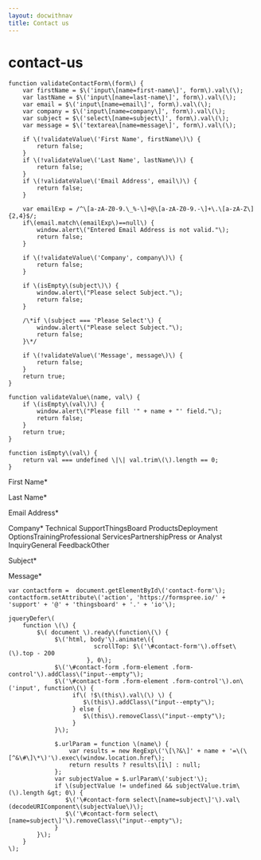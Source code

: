 ```yaml
---
layout: docwithnav
title: Contact us
---
```


# contact-us

  
  
    function validateContactForm\(form\) {  
        var firstName = $\('input\[name=first-name\]', form\).val\(\);  
        var lastName = $\('input\[name=last-name\]', form\).val\(\);  
        var email = $\('input\[name=email\]', form\).val\(\);  
        var company = $\('input\[name=company\]', form\).val\(\);  
        var subject = $\('select\[name=subject\]', form\).val\(\);  
        var message = $\('textarea\[name=message\]', form\).val\(\);  
  
        if \(!validateValue\('First Name', firstName\)\) {  
            return false;  
        }  
        if \(!validateValue\('Last Name', lastName\)\) {  
            return false;  
        }  
        if \(!validateValue\('Email Address', email\)\) {  
            return false;  
        }  
  
        var emailExp = /^\[a-zA-Z0-9.\_%-\]+@\[a-zA-Z0-9.-\]+\.\[a-zA-Z\]{2,4}$/;  
        if\(email.match\(emailExp\)==null\) {  
            window.alert\("Entered Email Address is not valid."\);  
            return false;   
        }  
  
        if \(!validateValue\('Company', company\)\) {  
            return false;  
        }  
  
        if \(isEmpty\(subject\)\) {  
            window.alert\("Please select Subject."\);  
            return false;  
        }  
  
        /\*if \(subject === 'Please Select'\) {  
            window.alert\("Please select Subject."\);  
            return false;  
        }\*/  
  
        if \(!validateValue\('Message', message\)\) {  
            return false;  
        }  
        return true;  
    }  
  
    function validateValue\(name, val\) {  
        if \(isEmpty\(val\)\) {  
            window.alert\("Please fill '" + name + "' field."\);  
            return false;  
        }  
        return true;  
    }  
  
    function isEmpty\(val\) {  
        return val === undefined \|\| val.trim\(\).length == 0;  
    }  
  


First Name\* 

Last Name\* 

Email Address\* 

Company\* Technical SupportThingsBoard ProductsDeployment OptionsTrainingProfessional ServicesPartnershipPress or Analyst InquiryGeneral FeedbackOther

Subject\*

Message\*   

  
  
    var contactform =  document.getElementById\('contact-form'\);  
    contactform.setAttribute\('action', 'https://formspree.io/' + 'support' + '@' + 'thingsboard' + '.' + 'io'\);  
  
    jqueryDefer\(  
        function \(\) {  
            $\( document \).ready\(function\(\) {  
                 $\('html, body'\).animate\({  
                            scrollTop: $\('\#contact-form'\).offset\(\).top - 200  
                          }, 0\);  
                 $\('\#contact-form .form-element .form-control'\).addClass\("input--empty"\);  
                 $\('\#contact-form .form-element .form-control'\).on\('input', function\(\) {  
                      if\( !$\(this\).val\(\) \) {  
                         $\(this\).addClass\("input--empty"\);  
                      } else {  
                         $\(this\).removeClass\("input--empty"\);  
                      }  
                 }\);  
  
                 $.urlParam = function \(name\) {  
                     var results = new RegExp\('\[\?&\]' + name + '=\(\[^&\#\]\*\)'\).exec\(window.location.href\);  
                     return results ? results\[1\] : null;  
                 };  
                 var subjectValue = $.urlParam\('subject'\);  
                 if \(subjectValue != undefined && subjectValue.trim\(\).length &gt; 0\) {                      
                    $\('\#contact-form select\[name=subject\]'\).val\(decodeURIComponent\(subjectValue\)\);  
                    $\('\#contact-form select\[name=subject\]'\).removeClass\("input--empty"\);  
                 }  
            }\);  
        }  
    \);  


